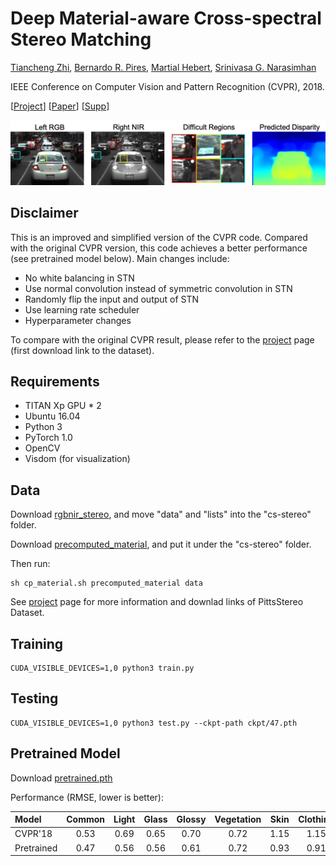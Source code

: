 # Deep Material-aware Cross-spectral Stereo Matching

[Tiancheng Zhi](http://cs.cmu.edu/~tzhi), [Bernardo R. Pires](http://www.andrew.cmu.edu/user/bpires/), [Martial Hebert](http://www.cs.cmu.edu/~hebert/), [Srinivasa G. Narasimhan](http://www.cs.cmu.edu/~srinivas/)

IEEE Conference on Computer Vision and Pattern Recognition (CVPR), 2018. 

[[Project](http://www.cs.cmu.edu/~ILIM/projects/AA/RGBNIRStereo/)] [[Paper](http://www.cs.cmu.edu/~ILIM/projects/AA/RGBNIRStereo/files/ZPHN-CVPR18.pdf)] [[Supp](http://www.cs.cmu.edu/~ILIM/projects/AA/RGBNIRStereo/files/ZPHN-CVPR18-supp.pdf)]

<p align="center">
<img src="imgs/teaser.png" width="800px"/>
</p>

## Disclaimer
This is an improved and simplified version of the CVPR code. Compared with the original CVPR version, this code achieves a better performance (see pretrained model below). Main changes include:

- No white balancing in STN
- Use normal convolution instead of symmetric convolution in STN
- Randomly flip the input and output of STN
- Use learning rate scheduler
- Hyperparameter changes

To compare with the original CVPR result, please refer to the [project](http://www.cs.cmu.edu/~ILIM/projects/AA/RGBNIRStereo/#dataset) page (first download link to the dataset).

## Requirements
- TITAN Xp GPU * 2
- Ubuntu 16.04
- Python 3
- PyTorch 1.0
- OpenCV
- Visdom (for visualization)

## Data
Download [rgbnir_stereo](https://drive.google.com/file/d/1ikj7UcnQsdxUfDF5EI3YcFK-p63KHQmy/view), and move "data" and "lists" into the "cs-stereo" folder.

Download [precomputed_material](https://drive.google.com/file/d/1CpwHY_xziqkdoa4YXwQbzSGQHZHgvCLM/view?usp=sharing), and put it under the "cs-stereo" folder.

Then run:
```
sh cp_material.sh precomputed_material data
```

See [project](http://www.cs.cmu.edu/~ILIM/projects/AA/RGBNIRStereo/index.html#dataset) page for more information and downlad links of PittsStereo Dataset.

## Training
```
CUDA_VISIBLE_DEVICES=1,0 python3 train.py
```

## Testing
```
CUDA_VISIBLE_DEVICES=1,0 python3 test.py --ckpt-path ckpt/47.pth
```

## Pretrained Model
Download [pretrained.pth](https://drive.google.com/file/d/1i1FQNnH02p1WmrNL5LgZ0ShBYZFBXP_H/view?usp=sharing)

Performance (RMSE, lower is better):

| Model | Common | Light | Glass | Glossy | Vegetation | Skin | Clothing | Bag | Mean |
|:-------|:-----:|:-----:|:-----:|:------:|:----------:|:-----:|:-------:|:---:|:----:|
| CVPR'18 | 0.53 | 0.69 | 0.65 | 0.70 | 0.72 | 1.15 | 1.15 | 0.80 | 0.80 |
| Pretrained |0.47 | 0.56 | 0.56 | 0.61 | 0.72 | 0.93 | 0.91 | 0.86 | 0.70|
